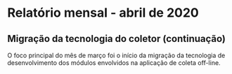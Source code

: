 # Relatório mensal - abril de 2020

## Migração da tecnologia do coletor (continuação)

O foco principal do mês de março foi o início da migração da tecnologia de desenvolvimento dos módulos envolvidos na aplicação de coleta off-line.
